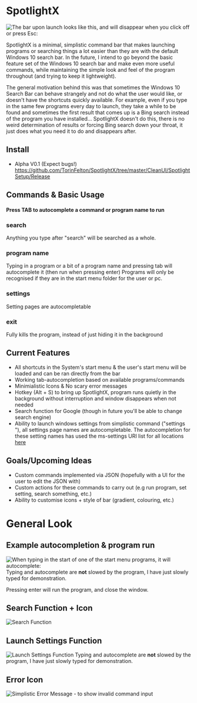 # SpotlightX
![The bar upon launch looks like this, and will disappear when you click off or press Esc:](https://i.imgur.com/ZsW1MnZ.png)


SpotlightX is a minimal, simplistic command bar that makes launching programs or searching things a lot easier than they are with the default Windows 10 search bar. In the future, I intend to go beyond the basic feature set of the Windows 10 search bar and make even more useful commands, while maintaining the simple look and feel of the program throughout (and trying to keep it lightweight).

The general motivation behind this was that sometimes the Windows 10 Search Bar can behave strangely and not do what the user would like, or doesn't have the shortcuts quickly available. For example, even if you type in the same few programs every day to launch, they take a while to be found and sometimes the first result that comes up is a Bing search instead of the program you have installed... SpotlightX doesn't do this, there is no weird determination of results or forcing Bing search down your throat, it just does what you need it to do and disappears after.

## Install
- Alpha V0.1 (Expect bugs!) https://github.com/TorinFelton/SpotlightX/tree/master/CleanUI/SpotlightSetup/Release

## Commands & Basic Usage

#### Press TAB to autocomplete a command or program name to run

### search <something to search>
  
Anything you type after "search" will be searched as a whole.

### program name
  Typing in a program or a bit of a program name and pressing tab will autocomplete it (then run when pressing enter)
  Programs will only be recognised if they are in the start menu folder for the user or pc.
### settings <setting>
  Setting pages are autocompletable
### exit
  Fully kills the program, instead of just hiding it in the background
  

## Current Features

- All shortcuts in the System's start menu & the user's start menu will be loaded and can be ran directly from the bar
- Working tab-autocompletion based on available programs/commands
- Minimialistic Icons & No scary error messages
- Hotkey (Alt + S) to bring up SpotlightX, program runs quietly in the background without interruption and window disappears when not needed
- Search function for Google (though in future you'll be able to change search engine)
- Ability to launch windows settings from simplistic command ("settings <settingpage>"), all settings page names are autocompletable.
  The autocompletion for these setting names has used the ms-settings URI list for all locations [here](https://github.com/TorinFelton/SpotlightX/blob/master/CleanUI/CleanUI/config/ms-settings.txt)

## Goals/Upcoming Ideas

- Custom commands implemented via JSON (hopefully with a UI for the user to edit the JSON with)
- Custom actions for these commands to carry out (e.g run program, set setting, search something, etc.)
- Ability to customise icons + style of bar (gradient, colouring, etc.)

# General Look


## Example autocompletion & program run
![When typing in the start of one of the start menu programs, it will autocomplete:](https://i.imgur.com/ei8wNCW.gif)
Typing and autocomplete are <b>not</b> slowed by the program, I have just slowly typed for demonstration.


Pressing enter will run the program, and close the window.

## Search Function + Icon
![Search Function](https://i.imgur.com/DaagPV3.png)

## Launch Settings Function
![Launch Settings Function](https://i.imgur.com/p7wMNS6.gif)
Typing and autocomplete are <b>not</b> slowed by the program, I have just slowly typed for demonstration.

## Error Icon
![Simplistic Error Message - to show invalid command input](https://i.imgur.com/TibVPGY.png)

